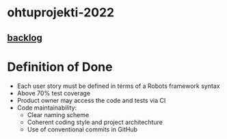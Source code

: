 # ohtuprojekti-2022

## [backlog](https://docs.google.com/spreadsheets/d/13fcNW8mODk9S0eXHV7xJ2yGnfn2_VSg37PK0HU-53MI/edit#gid=0)

# Definition of Done

* Each user story must be defined in terms of a Robots framework syntax
* Above 70% test coverage
* Product owner may access the code and tests via CI
* Code maintainability: 
  * Clear naming scheme
  * Coherent coding style and project architechture
  * Use of conventional commits in GitHub

